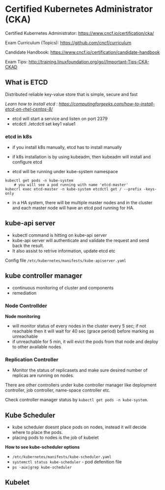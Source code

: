 # Certified Kubernetes Administrator (CKA) 

Certified Kubernetes Administrator: https://www.cncf.io/certification/cka/

Exam Curriculum (Topics): https://github.com/cncf/curriculum

Candidate Handbook: https://www.cncf.io/certification/candidate-handbook

Exam Tips: http://training.linuxfoundation.org/go//Important-Tips-CKA-CKAD

## What is ETCD
Distributed reliable key-value store that is simple, secure and fast

*Learn how to install etcd : https://computingforgeeks.com/how-to-install-etcd-on-rhel-centos-8/*
- etcd will start a service and listen on port 2379
- etcdctl 
    ./etcdctl set key1 value1

### etcd in k8s
- if you install k8s manually, etcd has to install manually
- if k8s installation is by using kubeadm, then kubeadm will install and configure etcd

- etcd will be running under kube-system namespace
```
kubectl get pods -n kube-system 
    # you will see a pod running with name 'etcd-master'
kubecrl exec etcd-master -n kube-system etcdctl get / --prefix -keys-only
```
- in a HA system, there will be multiple master nodes and in the cluster and each master node will have an etcd pod running for HA.

## kube-api server
- kubectl command is hitting on kube-api server 
- kube-api server will authenticate and validate the request and send back the result.
- It also assist to retrive information, update etcd etc

Config file ```/etc/kubernetes/manifests/kube-apiserver.yaml```

## kube controller manager
- continuous monitoring of cluster and components
- remediation

### Node Controllder
**Node monitoring**
- will monitor status of every nodes in the cluster every 5 sec; if not reachable then it will wait for 40 sec (grace period) before marking as unreachable
- if unreachable for 5 min, it will evict the pods from that node and deploy to other available nodes

### Replication Controller
- Monitor the status of replicasets and make sure desired number of replicas are running on nodes.

There are other controllers under kube controller manager like deployment controller, job controller, name-space controller etc.

Check controller manager status by ```kubectl get pods -n kube-system```.
 
## Kube Scheduler
- kube scheduler doesnt place pods on nodes, instead it will decide where to place the pods.
- placing pods to nodes is the job of kubelet

**How to see kube-scheduler options**
- ```/etc/kubernetes/manifests/kube-scheduler.yaml```
- ```systemctl status kube-scheduler``` - pod defenition file
- ```ps -aux|grep kube-scheduler```

## Kubelet

